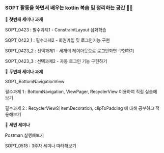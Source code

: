 ### SOPT 활동을 하면서 배우는 kotlin 복습 및 정리하는 공간 :punch::fire:

:cherry_blossom: **첫번째 세미나 과제**

SOPT_0423   : 필수과제1 - ConstraintLayout 심화학습

SOPT_0423_1 : 필수과제2 - 회원가입 및 로그인기능 구현

SOPT_0423_2 : 선택과제1 - 세개의 레이아웃으로 로그인화면 구현하기

SOPT_0423_3 : 선택과제2 - 자동 로그인 기능 구현하기 

:cherry_blossom: **두번째 세미나 과제**

SOPT_BottomNavigationView 

필수과제 1 : BottomNavigation, ViewPager, RecyclerView 이용하여 직접 실습해보기 

필수과제 2 : RecyclerView의 itemDecoration, clipToPadding 에 대해 공부하고 적용해보기
                            
:cherry_blossom: **세번 세미나**

Postman 실행해보기

SOPT_0518 : 3주차 세미나 따라해보기
